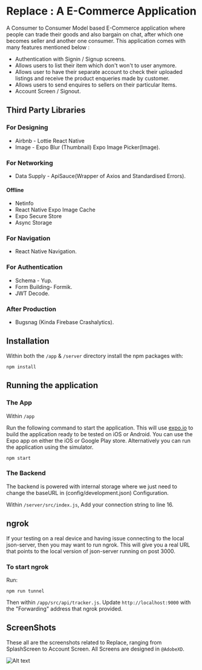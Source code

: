 # Replace :  A E-Commerce Application

A Consumer to Consumer Model based E-Commerce application where people can trade their goods and also bargain on chat, after which one becomes seller and another one consumer. This application comes with many features mentioned below :

- Authentication with Signin / Signup screens.
- Allows users to list their item which don't won't to user anymore.
- Allows user to have their separate account to check their uploaded listings and receive the product enqueries made by customer.
- Allows users to send enquires to sellers on their particular Items.
- Account Screen / Signout.

## Third Party Libraries

### For Designing
- Airbnb - Lottie React Native
- Image - Expo Blur (Thumbnail) Expo Image Picker(Image).

### For Networking
- Data Supply - ApiSauce(Wrapper of Axios and Standardised Errors).

#### Offline
- Netinfo   
- React Native Expo Image Cache
- Expo Secure Store
- Async Storage


### For Navigation
- React Native Navigation.

### For Authentication
- Schema - Yup.
- Form Building- Formik.
- JWT Decode.

### After Production
- Bugsnag (Kinda Firebase Crashalytics).

## Installation

Within both the `/app` & `/server` directory install the npm packages with:

    npm install

## Running the application

### The App

Within `/app`

Run the following command to start the application. This will use [expo.io](https://expo.io/) to build the application ready to be tested on iOS or Android. You can use the Expo app on either the iOS or Google Play store. Alternatively you can run the application using the simulator.

    npm start

### The Backend

The backend is powered with internal storage where we just need to change the baseURL in (config/development.json) Configuration.

Within `/server/src/index.js`, Add your connection string to line 16.

## ngrok

If your testing on a real device and having issue connecting to the local json-server, then you may want to run ngrok. This will give you a real URL that points to the local version of json-server running on post 3000.

### To start ngrok

Run:

    npm run tunnel

Then within `/app/src/api/tracker.js`. Update `http://localhost:9000` with the "Forwarding" address that ngrok provided.

## ScreenShots

These all are the screenshots related to Replace, ranging from SplashScreen to Account Screen. All Screens are designed in `@AdobeXD`.

![Alt text](https://raw.githubusercontent.com/damakvarshney/Replace/master/ScreenShots/Replace%20Project.png?raw=true "SplashScreen")
